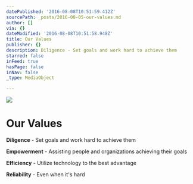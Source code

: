 ```yaml
---
datePublished: '2016-08-08T10:51:59.412Z'
sourcePath: _posts/2016-08-05-our-values.md
author: []
via: {}
dateModified: '2016-08-08T10:51:58.948Z'
title: Our Values
publisher: {}
description: Diligence - Set goals and work hard to achieve them
starred: false
inFeed: true
hasPage: false
inNav: false
_type: MediaObject

---
```

![](https://the-grid-user-content.s3-us-west-2.amazonaws.com/ec86fe0b-00e5-458b-9554-85115281269a.jpg)

# Our Values

**Diligence** - Set goals and work hard to achieve them

**Empowerment** - Assisting people and organizations achieving their goals

**Efficiency** - Utilize technology to the best advantage

**Reliability** - Even when it's hard